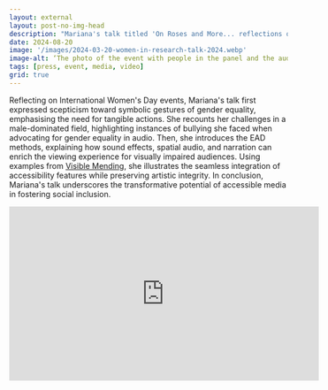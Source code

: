 ```yaml
---
layout: external
layout: post-no-img-head
description: "Mariana's talk titled 'On Roses and More... reflections on inclusion in sound design practices' for the Women in Research Network now is available online. In her presentation she shared insights from her personal journey of inclusion and exclusion, alongside our innovative EAD research." 
date: 2024-08-20
image: '/images/2024-03-20-women-in-research-talk-2024.webp'
image-alt: ‘The photo of the event with people in the panel and the audience.’
tags: [press, event, media, video]
grid: true
---
```


Reflecting on International Women's Day events, Mariana's talk first expressed scepticism toward symbolic gestures of gender equality, emphasising the need for tangible actions. She recounts her challenges in a male-dominated field, highlighting instances of bullying she faced when advocating for gender equality in audio. Then, she introduces the EAD methods, explaining how sound effects, spatial audio, and narration can enrich the viewing experience for visually impaired audiences. Using examples from [Visible Mending](visible-mending-bafta), she illustrates the seamless integration of accessibility features while preserving artistic integrity. In conclusion, Mariana's talk underscores the transformative potential of accessible media in fostering social inclusion.

<iframe width="560" height="315" src="https://www.youtube.com/embed/ZYHK8_zUZCM?si=z5QU52jTS9Y95_AE" title="YouTube video player" frameborder="0" allow="accelerometer; autoplay; clipboard-write; encrypted-media; gyroscope; picture-in-picture; web-share" referrerpolicy="strict-origin-when-cross-origin" allowfullscreen></iframe>